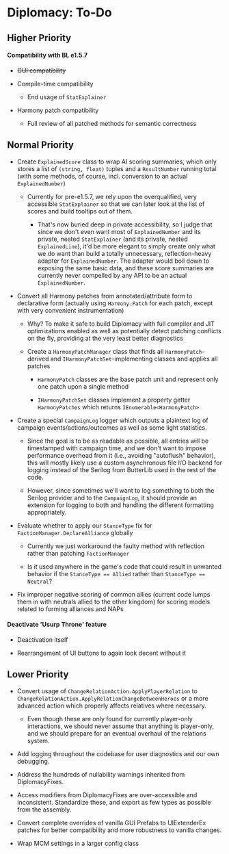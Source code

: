 # Diplomacy: To-Do


## Higher Priority


#### Compatibility with BL e1.5.7

- ~~GUI compatibility~~

- Compile-time compatibility

  + End usage of `StatExplainer`

- Harmony patch compatibility

  + Full review of all patched methods for semantic correctness


## Normal Priority

- Create `ExplainedScore` class to wrap AI scoring summaries, which only stores a list of `(string, float)` tuples and a `ResultNumber` running total (with some methods, of course, incl. conversion to an actual `ExplainedNumber`)

  + Currently for pre-e1.5.7, we rely upon the overqualified, very accessible `StatExplainer` so that we can later look at the list of scores and build tooltips out of them.

    * That's now buried deep in private accessibility, so I judge that since we don't even want most of `ExplainedNumber` and its private, nested `StatExplainer` (and its private, nested `ExplainedLine`), it'd be more elegant to simply create only what we do want than build a totally unnecessary, reflection-heavy adapter for `ExplainedNumber`. The adapter would boil down to exposing the same basic data, and these score summaries are currently never compelled by any API to be an actual `ExplainedNumber`.

- Convert all Harmony patches from annotated/attribute form to declarative form (actually using `Harmony.Patch` for each patch, except with very convenient instrumentation)

  + Why? To make it safe to build Diplomacy with full compiler and JIT optimizations enabled as well as potentially detect patching conflicts on the fly, providing at the very least better diagnostics

  + Create a `HarmonyPatchManager` class that finds all `HarmonyPatch`-derived and `IHarmonyPatchSet`-implementing classes and applies all patches

    * `HarmonyPatch` classes are the base patch unit and represent only one patch upon a single method

    * `IHarmonyPatchSet` classes implement a property getter `HarmonyPatches` which returns `IEnumerable<HarmonyPatch>`


- Create a special `CampaignLog` logger which outputs a plaintext log of campaign events/actions/outcomes as well as some light statistics.

  + Since the goal is to be as readable as possible, all entries will be timestamped with campaign time, and we don't want to impose performance overhead from it (i.e., avoiding "autoflush" behavior), this will mostly likely use a custom asynchronous file I/O backend for logging instead of the Serilog from ButterLib used in the rest of the code.

  + However, since sometimes we'll want to log something to both the Serilog provider and to the `CampaignLog`, it should provide an extension for logging to both and handling the different formatting appropriately.


- Evaluate whether to apply our `StanceType` fix for `FactionManager.DeclareAlliance` globally

  + Currently we just workaround the faulty method with reflection rather than patching `FactionManager`

  + Is it used anywhere in the game's code that could result in unwanted behavior if the `StanceType == Allied` rather than `StanceType == Neutral`?


- Fix improper negative scoring of common allies (current code lumps them in with neutrals allied to the other kingdom) for scoring models related to forming alliances and NAPs


#### Deactivate 'Usurp Throne' feature

- Deactivation itself

- Rearrangement of UI buttons to again look decent without it


## Lower Priority


- Convert usage of `ChangeRelationAction.ApplyPlayerRelation` to `ChangeRelationAction.ApplyRelationChangeBetweenHeroes` or a more advanced action which properly affects relatives where necessary.

  + Even though these are only found for currently player-only interactions, we should never assume that anything is player-only, and we should prepare for an eventual overhaul of the relations system.

- Add logging throughout the codebase for user diagnostics and our own debugging.

- Address the hundreds of nullability warnings inherited from DiplomacyFixes.

- Access modifiers from DiplomacyFixes are over-accessible and inconsistent. Standardize these, and export as few types as possible from the assembly.

- Convert complete overrides of vanilla GUI Prefabs to UIExtenderEx patches for better compatibility and more robustness to vanilla changes.

- Wrap MCM settings in a larger config class
